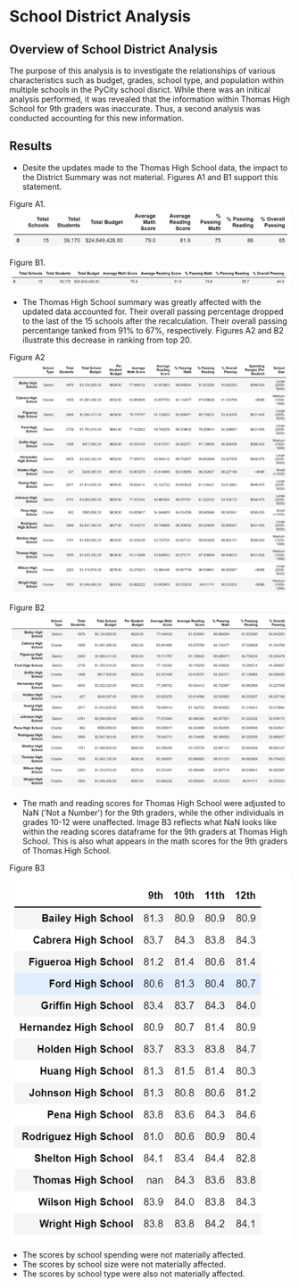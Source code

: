 # School District Analysis
## Overview of School District Analysis
The purpose of this analysis is to investigate the relationships of various characteristics such as budget, grades, school type, and population within multiple schools in the PyCity school disrict. While there was an initical analysis performed, it was revealed that the information within Thomas High School for 9th graders was inaccurate. Thus, a second analysis was conducted accounting for this new information.

## Results
- Desite the updates made to the Thomas High School data, the impact to the District Summary was not material. Figures A1 and B1 support this statement. 

Figure A1.
![This is an image](https://github.com/mshedlosky/School_District_Analysis/blob/main/Resources/District_Summary_Original.PNG)

Figure B1.
![This is an image](https://github.com/mshedlosky/School_District_Analysis/blob/main/Resources/District_Summary_Updated.PNG)

- The Thomas High School summary was greatly affected with the updated data accounted for. Their overall passing percentage dropped to the last of the 15 schools after the recalculation. Their overall passing percentange tanked from 91% to 67%, respectively. Figures A2 and B2 illustrate this decrease in ranking from top 20. 

Figure A2
![This is an image](https://github.com/mshedlosky/School_District_Analysis/blob/main/Resources/School_Summary_AllSchools_Original.PNG)

Figure B2
![This is an image](https://github.com/mshedlosky/School_District_Analysis/blob/main/Resources/School_Summary_AllSchools_Updated.PNG)

- The math and reading scores for Thomas High School were adjusted to NaN ('Not a Number') for the 9th graders, while the other individuals in grades 10-12 were unaffected. Image B3 reflects what NaN looks like within the reading scores dataframe for the 9th graders at Thomas High School. This is also what appears in the math scores for the 9th graders of Thomas High School.

Figure B3
![This is an image](https://github.com/mshedlosky/School_District_Analysis/blob/main/Resources/reading_scores_by_grade_updated.PNG)

- The scores by school spending were not materially affected.
- The scores by school size were not materially affected.
- The scores by school type were also not materially affected. 

